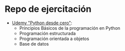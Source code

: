 # Repo de ejercitación

- [Udemy "Python desde cero"](https://www.udemy.com/share/101sW83@tiLPQzaetJymbj4pNcYnjIobnLArLnizXwaBfKLz_zGs1uroCT7wsALYtGTRLox2XQ==/):
  - Principios Básicos de la programación en Python
  - Programación estructurada
  - Programación orientada a objetos
  - Base de datos
